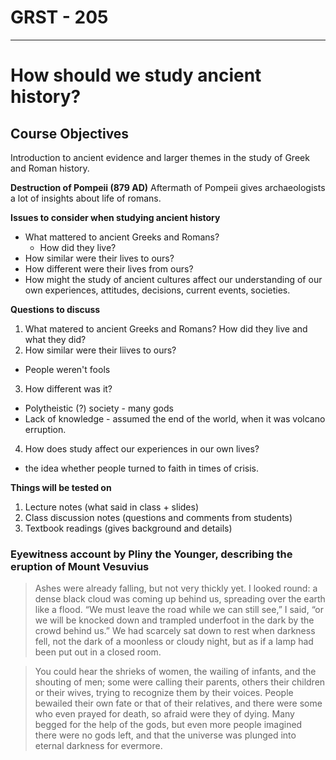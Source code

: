 # GRST - 205
---

# How should we study ancient history?
## Course Objectives
Introduction to ancient evidence and larger themes in the study of Greek and Roman history.

**Destruction of Pompeii (879 AD)**
Aftermath of Pompeii gives archaeologists a lot of insights about life of romans.

**Issues to consider when studying ancient history**

* What mattered to ancient Greeks and Romans?
	* How did they live?
* How similar were their lives to ours?
* How different were their lives from ours?
* How might the study of ancient cultures affect our understanding of our own experiences, attitudes, decisions, current events, societies.

**Questions to discuss**
1. What matered to ancient Greeks and Romans? How did they live and what they did?
2. How similar were their liives to ours?
  * People weren't fools
3. How different was it?
  * Polytheistic (?) society - many gods
  * Lack of knowledge - assumed the end of the world, when it was volcano erruption.
4. How does study affect our experiences in our own lives?
  * the idea whether people turned to faith in times of crisis.

**Things will be tested on**
1. Lecture notes (what said in class + slides)
2. Class discussion notes (questions and comments from students)
3. Textbook readings (gives background and details)

### Eyewitness account by Pliny the Younger, describing the eruption of Mount Vesuvius
> Ashes were already falling, but not very thickly yet. I looked round: a dense black cloud was coming up behind us, spreading over the earth like a flood. “We must leave the road while we can still see,” I said, “or we will be knocked down and trampled underfoot in the dark by the crowd behind us.” We had scarcely sat down to rest when darkness fell, not the dark of a moonless or cloudy night, but as if a lamp had been put out in a closed room.

> You could hear the shrieks of women, the wailing of infants, and the shouting of men; some were calling their parents, others their children or their wives, trying to recognize them by their voices. People bewailed their own fate or that of their relatives, and there were some who even prayed for death, so afraid were they of dying. Many begged for the help of the gods, but even more people imagined there were no gods left, and that the universe was plunged into eternal darkness for evermore.
